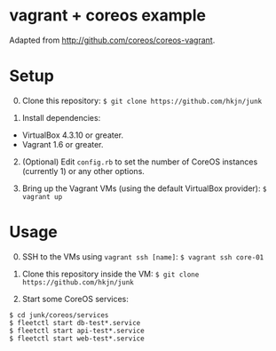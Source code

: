 vagrant + coreos example
=====

Adapted from http://github.com/coreos/coreos-vagrant.

Setup
====
0. Clone this repository:
`$ git clone https://github.com/hkjn/junk`

1. Install dependencies:
- VirtualBox 4.3.10 or greater.
- Vagrant 1.6 or greater.

2. (Optional) Edit `config.rb` to set the number of CoreOS instances (currently 1) or any other options.

3. Bring up the Vagrant VMs (using the default VirtualBox provider):
`$ vagrant up`

Usage
====
0. SSH to the VMs using `vagrant ssh [name]`:
`$ vagrant ssh core-01`

1. Clone this repository inside the VM:
`$ git clone https://github.com/hkjn/junk`

2. Start some CoreOS services:
```
$ cd junk/coreos/services
$ fleetctl start db-test*.service
$ fleetctl start api-test*.service
$ fleetctl start web-test*.service
```